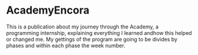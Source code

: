 # AcademyEncora
This is a publication about my journey through the Academy, a programming internship, explaining everything I learned andhow this helped or changed me.
My gettings of the program are going to be divides by phases and within each phase the week number.
